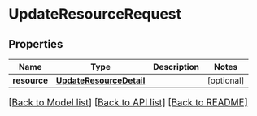 # UpdateResourceRequest

## Properties
Name | Type | Description | Notes
------------ | ------------- | ------------- | -------------
**resource** | [**UpdateResourceDetail**](UpdateResourceDetail.md) |  | [optional] 

[[Back to Model list]](../README.md#documentation-for-models) [[Back to API list]](../README.md#documentation-for-api-endpoints) [[Back to README]](../README.md)

<style>
     p, ul, ol, li { font-size: 18px !important;}
</style>


